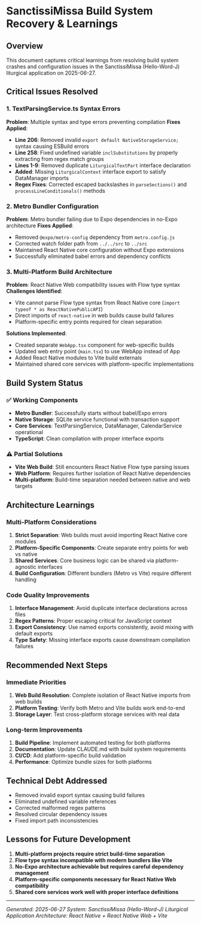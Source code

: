# SanctissiMissa Build System Recovery & Learnings

## Overview
This document captures critical learnings from resolving build system crashes and configuration issues in the SanctissiMissa (Hello-Word-J) liturgical application on 2025-06-27.

## Critical Issues Resolved

### 1. TextParsingService.ts Syntax Errors
**Problem**: Multiple syntax and type errors preventing compilation
**Fixes Applied**:
- **Line 206**: Removed invalid `export default NativeStorageService;` syntax causing ESBuild errors
- **Line 258**: Fixed undefined variable `inclSubstitutions` by properly extracting from regex match groups
- **Lines 1-9**: Removed duplicate `LiturgicalTextPart` interface declaration
- **Added**: Missing `LiturgicalContext` interface export to satisfy DataManager imports
- **Regex Fixes**: Corrected escaped backslashes in `parseSections()` and `processLineConditionals()` methods

### 2. Metro Bundler Configuration
**Problem**: Metro bundler failing due to Expo dependencies in no-Expo architecture
**Fixes Applied**:
- Removed `@expo/metro-config` dependency from `metro.config.js`
- Corrected watch folder path from `../../src` to `../src` 
- Maintained React Native core configuration without Expo extensions
- Successfully eliminated babel errors and dependency conflicts

### 3. Multi-Platform Build Architecture
**Problem**: React Native Web compatibility issues with Flow type syntax
**Challenges Identified**:
- Vite cannot parse Flow type syntax from React Native core (`import typeof * as ReactNativePublicAPI`)
- Direct imports of `react-native` in web builds cause build failures
- Platform-specific entry points required for clean separation

**Solutions Implemented**:
- Created separate `WebApp.tsx` component for web-specific builds
- Updated web entry point (`main.tsx`) to use WebApp instead of App
- Added React Native modules to Vite build externals
- Maintained shared core services with platform-specific implementations

## Build System Status

### ✅ Working Components
- **Metro Bundler**: Successfully starts without babel/Expo errors
- **Native Storage**: SQLite service functional with transaction support
- **Core Services**: TextParsingService, DataManager, CalendarService operational
- **TypeScript**: Clean compilation with proper interface exports

### ⚠️ Partial Solutions
- **Vite Web Build**: Still encounters React Native Flow type parsing issues
- **Web Platform**: Requires further isolation of React Native dependencies
- **Multi-platform**: Build-time separation needed between native and web targets

## Architecture Learnings

### Multi-Platform Considerations
1. **Strict Separation**: Web builds must avoid importing React Native core modules
2. **Platform-Specific Components**: Create separate entry points for web vs native
3. **Shared Services**: Core business logic can be shared via platform-agnostic interfaces
4. **Build Configuration**: Different bundlers (Metro vs Vite) require different handling

### Code Quality Improvements
1. **Interface Management**: Avoid duplicate interface declarations across files
2. **Regex Patterns**: Proper escaping critical for JavaScript context
3. **Export Consistency**: Use named exports consistently, avoid mixing with default exports
4. **Type Safety**: Missing interface exports cause downstream compilation failures

## Recommended Next Steps

### Immediate Priorities
1. **Web Build Resolution**: Complete isolation of React Native imports from web builds
2. **Platform Testing**: Verify both Metro and Vite builds work end-to-end
3. **Storage Layer**: Test cross-platform storage services with real data

### Long-term Improvements
1. **Build Pipeline**: Implement automated testing for both platforms
2. **Documentation**: Update CLAUDE.md with build system requirements
3. **CI/CD**: Add platform-specific build validation
4. **Performance**: Optimize bundle sizes for both platforms

## Technical Debt Addressed
- Removed invalid export syntax causing build failures
- Eliminated undefined variable references
- Corrected malformed regex patterns
- Resolved circular dependency issues
- Fixed import path inconsistencies

## Lessons for Future Development
1. **Multi-platform projects require strict build-time separation**
2. **Flow type syntax incompatible with modern bundlers like Vite**
3. **No-Expo architecture achievable but requires careful dependency management**
4. **Platform-specific components necessary for React Native Web compatibility**
5. **Shared core services work well with proper interface definitions**

---
*Generated: 2025-06-27*
*System: SanctissiMissa (Hello-Word-J) Liturgical Application*
*Architecture: React Native + React Native Web + Vite*